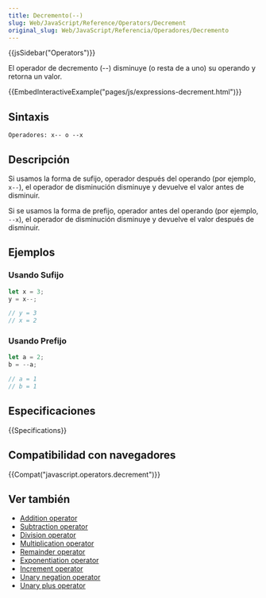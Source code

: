 ```yaml
---
title: Decremento(--)
slug: Web/JavaScript/Reference/Operators/Decrement
original_slug: Web/JavaScript/Referencia/Operadores/Decremento
---
```


{{jsSidebar("Operators")}}

El operador de decremento (--) disminuye (o resta de a uno) su operando y retorna un valor.

{{EmbedInteractiveExample("pages/js/expressions-decrement.html")}}

## Sintaxis

```
Operadores: x-- o --x
```

## Descripción

Si usamos la forma de sufijo, operador después del operando (por ejemplo, `x--`), el operador de disminución disminuye y devuelve el valor antes de disminuir.

Si se usamos la forma de prefijo, operador antes del operando (por ejemplo, `--x`), el operador de disminución disminuye y devuelve el valor después de disminuir.

## Ejemplos

### Usando Sufijo

```js
let x = 3;
y = x--;

// y = 3
// x = 2
```

### Usando Prefijo

```js
let a = 2;
b = --a;

// a = 1
// b = 1
```

## Especificaciones

{{Specifications}}

## Compatibilidad con navegadores

{{Compat("javascript.operators.decrement")}}

## Ver también

- [Addition operator](/es/docs/Web/JavaScript/Reference/Operators/Addition)
- [Subtraction operator](/es/docs/Web/JavaScript/Reference/Operators/Subtraction)
- [Division operator](/es/docs/Web/JavaScript/Reference/Operators/Division)
- [Multiplication operator](/es/docs/Web/JavaScript/Reference/Operators/Multiplication)
- [Remainder operator](/es/docs/Web/JavaScript/Reference/Operators/Remainder)
- [Exponentiation operator](/es/docs/Web/JavaScript/Reference/Operators/Exponentiation)
- [Increment operator](/es/docs/Web/JavaScript/Reference/Operators/Increment)
- [Unary negation operator](/es/docs/Web/JavaScript/Reference/Operators/Unary_negation)
- [Unary plus operator](/es/docs/Web/JavaScript/Reference/Operators/Unary_plus)
